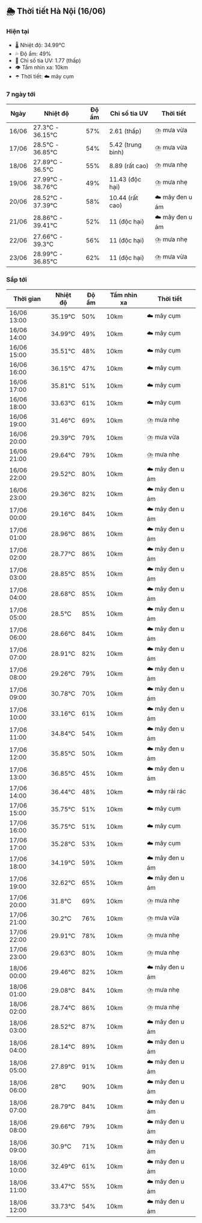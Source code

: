 ## 🌦️ Thời tiết Hà Nội (16/06)

### Hiện tại

- 🌡️ Nhiệt độ: 34.99℃
- 💦 Độ ẩm: 49%
- 🌟 Chỉ số tia UV: 1.77 (thấp)
- 👁️ Tầm nhìn xa: 10km
- ☂️ Thời tiết: ☁️ mây cụm

### 7 ngày tới

| Ngày | Nhiệt độ | Độ ẩm | Chỉ số tia UV | Thời tiết |
| --- | --- | --- | --- | --- |
| 16/06 | 27.3℃ - 36.15℃ | 57% | 2.61 (thấp) | ⛈️ mưa vừa |
| 17/06 | 28.5℃ - 36.85℃ | 54% | 5.42 (trung bình) | ⛈️ mưa vừa |
| 18/06 | 27.89℃ - 36.5℃ | 55% | 8.89 (rất cao) | ⛈️ mưa nhẹ |
| 19/06 | 27.99℃ - 38.76℃ | 49% | 11.43 (độc hại) | ⛈️ mưa nhẹ |
| 20/06 | 28.52℃ - 37.39℃ | 58% | 10.44 (rất cao) | ☁️ mây đen u ám |
| 21/06 | 28.86℃ - 39.41℃ | 52% | 11 (độc hại) | ☁️ mây đen u ám |
| 22/06 | 27.66℃ - 39.3℃ | 56% | 11 (độc hại) | ⛈️ mưa nhẹ |
| 23/06 | 28.99℃ - 36.85℃ | 62% | 11 (độc hại) | ⛈️ mưa vừa |

### Sắp tới

| Thời gian | Nhiệt độ | Độ ẩm | Tầm nhìn xa | Thời tiết |
| --- | --- | --- | --- | --- |
| 16/06 13:00 | 35.19℃ | 50% | 10km | ☁️ mây cụm |
| 16/06 14:00 | 34.99℃ | 49% | 10km | ☁️ mây cụm |
| 16/06 15:00 | 35.51℃ | 48% | 10km | ☁️ mây cụm |
| 16/06 16:00 | 36.15℃ | 47% | 10km | ☁️ mây cụm |
| 16/06 17:00 | 35.81℃ | 51% | 10km | ☁️ mây cụm |
| 16/06 18:00 | 33.63℃ | 61% | 10km | ☁️ mây cụm |
| 16/06 19:00 | 31.46℃ | 69% | 10km | ⛈️ mưa nhẹ |
| 16/06 20:00 | 29.39℃ | 79% | 10km | ⛈️ mưa vừa |
| 16/06 21:00 | 29.64℃ | 79% | 10km | ⛈️ mưa nhẹ |
| 16/06 22:00 | 29.52℃ | 80% | 10km | ☁️ mây đen u ám |
| 16/06 23:00 | 29.36℃ | 82% | 10km | ☁️ mây đen u ám |
| 17/06 00:00 | 29.16℃ | 84% | 10km | ☁️ mây đen u ám |
| 17/06 01:00 | 28.96℃ | 86% | 10km | ☁️ mây đen u ám |
| 17/06 02:00 | 28.77℃ | 86% | 10km | ☁️ mây đen u ám |
| 17/06 03:00 | 28.85℃ | 85% | 10km | ☁️ mây đen u ám |
| 17/06 04:00 | 28.68℃ | 85% | 10km | ☁️ mây đen u ám |
| 17/06 05:00 | 28.5℃ | 85% | 10km | ☁️ mây đen u ám |
| 17/06 06:00 | 28.66℃ | 84% | 10km | ☁️ mây đen u ám |
| 17/06 07:00 | 28.91℃ | 82% | 10km | ☁️ mây đen u ám |
| 17/06 08:00 | 29.26℃ | 79% | 10km | ☁️ mây đen u ám |
| 17/06 09:00 | 30.78℃ | 70% | 10km | ☁️ mây đen u ám |
| 17/06 10:00 | 33.16℃ | 61% | 10km | ☁️ mây đen u ám |
| 17/06 11:00 | 34.84℃ | 54% | 10km | ☁️ mây đen u ám |
| 17/06 12:00 | 35.85℃ | 50% | 10km | ☁️ mây đen u ám |
| 17/06 13:00 | 36.85℃ | 45% | 10km | ☁️ mây đen u ám |
| 17/06 14:00 | 36.44℃ | 48% | 10km | ☁️ mây rải rác |
| 17/06 15:00 | 35.75℃ | 51% | 10km | ☁️ mây cụm |
| 17/06 16:00 | 35.75℃ | 51% | 10km | ☁️ mây cụm |
| 17/06 17:00 | 35.28℃ | 53% | 10km | ☁️ mây cụm |
| 17/06 18:00 | 34.19℃ | 59% | 10km | ☁️ mây đen u ám |
| 17/06 19:00 | 32.62℃ | 65% | 10km | ☁️ mây đen u ám |
| 17/06 20:00 | 31.8℃ | 69% | 10km | ⛈️ mưa nhẹ |
| 17/06 21:00 | 30.2℃ | 76% | 10km | ⛈️ mưa vừa |
| 17/06 22:00 | 29.91℃ | 78% | 10km | ⛈️ mưa nhẹ |
| 17/06 23:00 | 29.63℃ | 80% | 10km | ⛈️ mưa nhẹ |
| 18/06 00:00 | 29.46℃ | 82% | 10km | ☁️ mây đen u ám |
| 18/06 01:00 | 29.08℃ | 84% | 10km | ⛈️ mưa nhẹ |
| 18/06 02:00 | 28.74℃ | 86% | 10km | ⛈️ mưa nhẹ |
| 18/06 03:00 | 28.52℃ | 87% | 10km | ☁️ mây đen u ám |
| 18/06 04:00 | 28.14℃ | 89% | 10km | ☁️ mây đen u ám |
| 18/06 05:00 | 27.89℃ | 91% | 10km | ☁️ mây đen u ám |
| 18/06 06:00 | 28℃ | 90% | 10km | ☁️ mây đen u ám |
| 18/06 07:00 | 28.79℃ | 84% | 10km | ☁️ mây đen u ám |
| 18/06 08:00 | 29.66℃ | 79% | 10km | ☁️ mây đen u ám |
| 18/06 09:00 | 30.9℃ | 71% | 10km | ☁️ mây đen u ám |
| 18/06 10:00 | 32.49℃ | 61% | 10km | ☁️ mây đen u ám |
| 18/06 11:00 | 33.47℃ | 55% | 10km | ☁️ mây đen u ám |
| 18/06 12:00 | 33.73℃ | 54% | 10km | ☁️ mây đen u ám |
